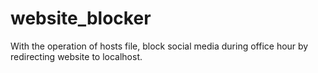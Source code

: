 # website_blocker

With the operation of hosts file, block social media during office hour by redirecting website to localhost.
